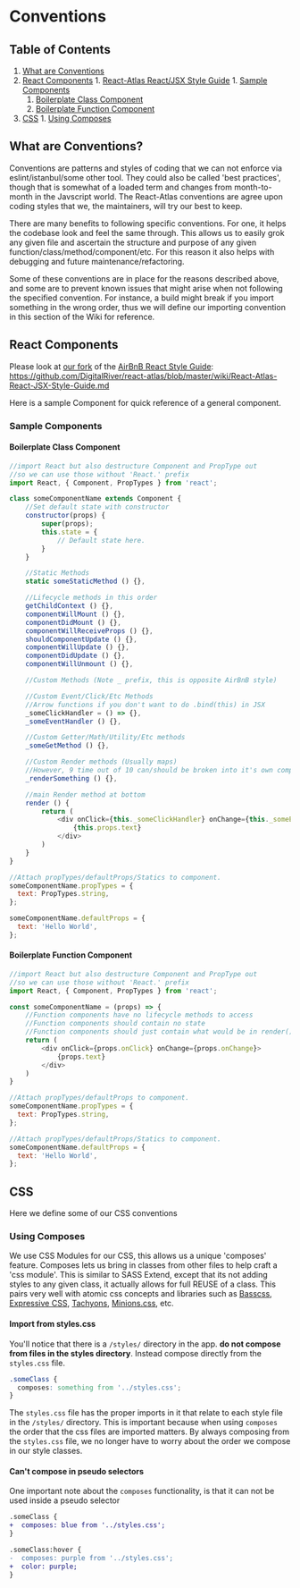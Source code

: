 # Conventions
## Table of Contents
  1. [What are Conventions](#what-are-conventions)
  1. [React Components](#react-components)
    1. [React-Atlas React/JSX Style Guide](https://github.com/DigitalRiver/react-atlas/blob/master/wiki/React-Atlas-React-JSX-Style-Guide.md)
    1. [Sample Components](#sample-components)
      1. [Boilerplate Class Component](#boilerplate-class-component) 
      2. [Boilerplate Function Component](#boilerplate-function-component) 
  1. [CSS](#css)
    1. [Using Composes](#using-composes)
  
## What are Conventions?
Conventions are patterns and styles of coding that we can not enforce via eslint/istanbul/some other tool. They could also be called 'best practices', though that is somewhat of a loaded term and changes from month-to-month in the Javscript world. The React-Atlas conventions are agree upon coding styles that we, the maintainers, will try our best to keep.

There are many benefits to following specific conventions. For one, it helps the codebase look and feel the same through. This allows us to easily grok any given file and ascertain the structure and purpose of any given function/class/method/component/etc. For this reason it also helps with debugging and future maintenance/refactoring.

Some of these conventions are in place for the reasons described above, and some are to prevent known issues that might arise when not following the specified convention. For instance, a build might break if you import something in the wrong order, thus we will define our importing convention in this section of the Wiki for reference.

## React Components
Please look at [our fork](https://github.com/DigitalRiver/react-atlas/blob/master/wiki/React-Atlas-React-JSX-Style-Guide.md) of the [AirBnB React Style Guide](https://github.com/airbnb/javascript/tree/master/react):
https://github.com/DigitalRiver/react-atlas/blob/master/wiki/React-Atlas-React-JSX-Style-Guide.md

Here is a sample Component for quick reference of a general component.

### Sample Components
#### Boilerplate Class Component
```javascript
//import React but also destructure Component and PropType out
//so we can use those without 'React.' prefix
import React, { Component, PropTypes } from 'react';

class someComponentName extends Component {
    //Set default state with constructor
    constructor(props) {
        super(props);
        this.state = {
            // Default state here.
        }
    }

    //Static Methods
    static someStaticMethod () {},

    //Lifecycle methods in this order
    getChildContext () {},
    componentWillMount () {},
    componentDidMount () {},
    componentWillReceiveProps () {},
    shouldComponentUpdate () {},
    componentWillUpdate () {},
    componentDidUpdate () {},
    componentWillUnmount () {},

    //Custom Methods (Note _ prefix, this is opposite AirBnB style)

    //Custom Event/Click/Etc Methods
    //Arrow functions if you don't want to do .bind(this) in JSX
    _someClickHandler = () => {},
    _someEventHandler () {},

    //Custom Getter/Math/Utility/Etc methods
    _someGetMethod () {},

    //Custom Render methods (Usually maps)
    //However, 9 time out of 10 can/should be broken into it's own component
    _renderSomething () {},

    //main Render method at bottom
    render () {
        return (
            <div onClick={this._someClickHandler} onChange={this._someEventHandler.bind(this)}>
                {this.props.text}
            </div>
        )
    }
}

//Attach propTypes/defaultProps/Statics to component.
someComponentName.propTypes = {
  text: PropTypes.string,
};

someComponentName.defaultProps = {
  text: 'Hello World',
};
```

#### Boilerplate Function Component
```javascript
//import React but also destructure Component and PropType out
//so we can use those without 'React.' prefix
import React, { Component, PropTypes } from 'react';

const someComponentName = (props) => {
    //Function components have no lifecycle methods to access
    //Function components should contain no state
    //Function components should just contain what would be in render()
    return (
        <div onClick={props.onClick} onChange={props.onChange}>
            {props.text}
        </div>
    )
}

//Attach propTypes/defaultProps to component.
someComponentName.propTypes = {
  text: PropTypes.string,
};

//Attach propTypes/defaultProps/Statics to component.
someComponentName.defaultProps = {
  text: 'Hello World',
};
```
## CSS
Here we define some of our CSS conventions

### Using Composes
We use CSS Modules for our CSS, this allows us a unique 'composes' feature. Composes lets us bring in classes from other files to help craft a 'css module'. This is similar to SASS Extend, except that its not adding styles to any given class, it actually allows for full REUSE of a class. This pairs very well with atomic css concepts and libraries such as [Basscss](http://www.basscss.com/), [Expressive CSS](http://johnpolacek.github.io/expressive-css/), [Tachyons](http://tachyons.io/), [Minions.css](https://github.com/chantastic/minions.css), etc.

#### Import from styles.css
You'll notice that there is a ```/styles/``` directory in the app. **do not compose from files in the styles directory**. Instead compose directly from the ```styles.css``` file. 
```css
.someClass {
  composes: something from '../styles.css';
}
```
The ```styles.css``` file has the proper imports in it that relate to each style file in the ```/styles/``` directory. This is important because when using ```composes``` the order that the css files are imported matters. By always composing from the ```styles.css``` file, we no longer have to worry about the order we compose in our style classes.

#### Can't compose in pseudo selectors
One important note about the ```composes``` functionality, is that it can not be used inside a pseudo selector
```diff
.someClass {
+  composes: blue from '../styles.css';
}

.someClass:hover {
-  composes: purple from '../styles.css';
+  color: purple;
}
